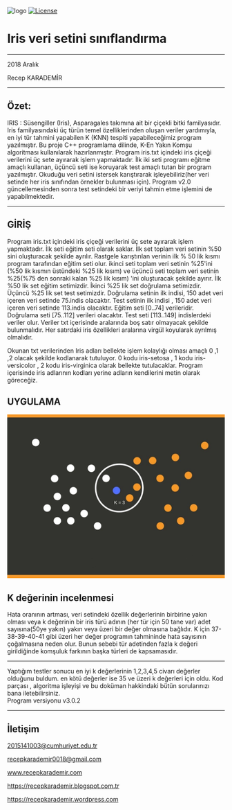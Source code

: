 ![logo](http://covartech.github.io/prtdoc/prtDocGettingStartedExamples_06.png) [![License](https://img.shields.io/badge/license-MIT-green.svg?style=flat)](https://github.com/recepkarademir/A-Iris_KNN_Project/blob/master/LICENSE)

# Iris veri setini sınıflandırma
------------------------------
2018 Aralık

Recep KARADEMİR
____________________________________________________________________________________________________________________________________

Özet:
------------------------------
IRIS : Süsengiller (Iris), Asparagales takımına ait bir çiçekli bitki familyasıdır.
Iris familyasındaki üç türün temel özelliklerinden oluşan veriler yardımıyla,
en iyi tür tahmini yapabilen K (KNN) tespiti yapabileceğimiz program yazılmıştır.
Bu proje C++ programlama dilinde, K-En Yakın Komşu algoritması kullanılarak hazırlanmıştır.
Program iris.txt içindeki iris çiçeği verilerini üç sete ayırarak işlem yapmaktadır.
İlk iki seti programı eğitme amaçlı kullanan, üçüncü seti ise koruyarak test amaçlı tutan bir program yazılmıştır.
Okuduğu veri setini istersek karıştırarak işleyebiliriz(her veri setinde her iris sınıfından örnekler bulunması için).
Program v2.0 güncellemesinden sonra test setindeki bir veriyi tahmin etme işlemini de yapabilmektedir.

------------------------------


GİRİŞ
------------------------------
Program iris.txt içindeki iris çiçeği verilerini üç sete ayırarak işlem yapmaktadır.
İlk seti eğitim seti olarak saklar. İlk set toplam veri setinin %50 sini oluşturacak şekilde ayrılır.
Rastgele karıştırılan verinin ilk % 50 lik kısmı program tarafından eğitim seti olur.
ikinci seti toplam veri setinin %25'ini (%50 lik kısmın üstündeki %25 lik kısım) ve
üçüncü seti toplam veri setinin %25(%75 den sonraki kalan %25 lik kısım) 'ini oluşturacak şekilde ayırır.
İlk %50 lik set eğitim setimizdir. İkinci %25 lik set doğrulama setimizdir. Üçüncü %25 lik set test setimizdir.
Doğrulama setinin ilk indisi, 150 adet veri içeren veri setinde 75.indis olacaktır.
Test setinin ilk indisi , 150 adet veri içeren veri setinde 113.indis olacaktır.
Eğitim seti [0..74] verileridir. Doğrulama seti [75..112] verileri olacaktır. Test seti [113..149] indislerdeki veriler olur.
Veriler txt içerisinde aralarında boş satır olmayacak şekilde bulunmalıdır.
Her satırdaki iris özellikleri aralarına virgül koyularak ayrılmış olmalıdır.

Okunan txt verilerinden Iris adları bellekte işlem kolaylığı olması amaçlı 0 ,1 ,2 olacak şekilde kodlanarak tutuluyor.
0 kodu iris-setosa , 1 kodu iris-versicolor , 2 kodu iris-virginica olarak bellekte tutulacaklar.
Program içerisinde iris adlarının kodları yerine adların kendilerini metin olarak göreceğiz.

UYGULAMA
------------------------------
![logo](Knn_example.jpg)


K değerinin incelenmesi
------------------------------
Hata oranının artması, veri setindeki özellik değerlerinin birbirine yakın olması veya k değerinin bir iris türü adının (her tür için 50 tane var) adet sayısına(50ye yakın) yakın veya üzeri bir değer olmasına bağlıdır.
K için 37-38-39-40-41 gibi üzeri her değer programın tahmininde hata sayısının çoğalmasına neden olur.
Bunun sebebi tür adetinden fazla k değeri girildiğinde komşuluk farkının başka türleri de kapsamasıdır.

------------------------------

Yaptığım testler sonucu en iyi k değerlerinin 1,2,3,4,5 civarı değerler olduğunu buldum.
en kötü değerler ise 35 ve üzeri k değerleri için oldu.
Kod parçası , algoritma işleyişi ve bu doküman hakkindaki bütün sorularınızı bana iletebilirsiniz.<br/>
Program versiyonu v3.0.2
___________________________________________________________________________________________________________________________________

İletişim
------------------------------

2015141003@cumhuriyet.edu.tr

recepkarademir0018@gmail.com

www.recepkarademir.com

https://recepkarademir.blogspot.com.tr

https://recepkarademir.wordpress.com
